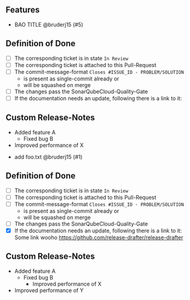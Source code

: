 ## Features

- BAO TITLE @bruderj15 (#5)
<!-- if needed please write above the given line -->

## Definition of Done

- [ ] The corresponding ticket is in state `In Review`
- [ ] The corresponding ticket is attached to this Pull-Request
- [ ] The commit-message-format `Closes #ISSUE_ID - PROBLEM/SOLUTION`
  - is present as single-commit already or
  - will be squashed on merge
- [ ] The changes pass the SonarQubeCloud-Quality-Gate
- [ ] If the documentation needs an update, following there is a link to it:

## Custom Release-Notes
- Added feature A
  - Fixed bug B
- Improved performance of X

<!-- end-of-pr-marker -->

- add foo.txt @bruderj15 (#1)
<!-- if needed please write above the given line -->

## Definition of Done

- [ ] The corresponding ticket is in state `In Review`
- [ ] The corresponding ticket is attached to this Pull-Request
- [ ] The commit-message-format `Closes #ISSUE_ID - PROBLEM/SOLUTION`
  - is present as single-commit already or
  - will be squashed on merge
- [ ] The changes pass the SonarQubeCloud-Quality-Gate
- [x] If the documentation needs an update, following there is a link to it: Some link wooho https://github.com/release-drafter/release-drafter

## Custom Release-Notes
- Added feature A
  - Fixed bug B
    - Improved performance of X
- Improved performance of Y

<!-- end-of-pr-marker -->
